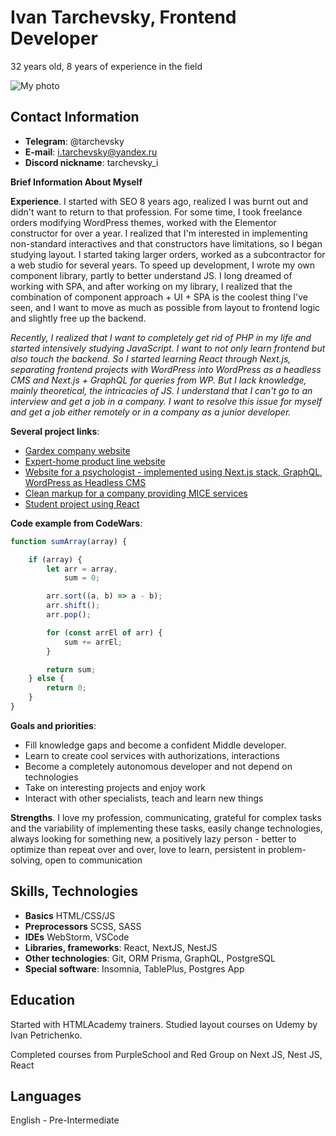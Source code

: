 # Ivan Tarchevsky, Frontend Developer

32 years old, 8 years of experience in the field

![My photo](/images/me.png)

## Contact Information

* **Telegram**: @tarchevsky
* **E-mail**: i.tarchevsky@yandex.ru
* **Discord nickname**: tarchevsky_i

**Brief Information About Myself**

**Experience**. I started with SEO 8 years ago, realized I was burnt out and didn't want to return to that profession. For some time, I took freelance orders modifying WordPress themes, worked with the Elementor constructor for over a year. I realized that I'm interested in implementing non-standard interactives and that constructors have limitations, so I began studying layout. I started taking larger orders, worked as a subcontractor for a web studio for several years. To speed up development, I wrote my own component library, partly to better understand JS. I long dreamed of working with SPA, and after working on my library, I realized that the combination of component approach + UI + SPA is the coolest thing I've seen, and I want to move as much as possible from layout to frontend logic and slightly free up the backend.

*Recently, I realized that I want to completely get rid of PHP in my life and started intensively studying JavaScript. I want to not only learn frontend but also touch the backend. So I started learning React through Next.js, separating frontend projects with WordPress into WordPress as a headless CMS and Next.js + GraphQL for queries from WP. But I lack knowledge, mainly theoretical, the intricacies of JS. I understand that I can't go to an interview and get a job in a company. I want to resolve this issue for myself and get a job either remotely or in a company as a junior developer.*

**Several project links**:
* [Gardex company website](https://gardex.ru/)
* [Expert-home product line website](https://expel-home.ru/udobreniya/)
* [Website for a psychologist - implemented using Next.js stack, GraphQL, WordPress as Headless CMS](https://malvinapsy.ru/)
* [Clean markup for a company providing MICE services](https://rubymice.ru/)
* [Student project using React](https://github.com/tarchevsky/nepp-front)

**Code example from CodeWars**:

```js
function sumArray(array) {

    if (array) {
        let arr = array,
            sum = 0;

        arr.sort((a, b) => a - b);
        arr.shift();
        arr.pop();

        for (const arrEl of arr) {
            sum += arrEl;
        }

        return sum;
    } else {
        return 0;
    }
}
```

**Goals and priorities**:
* Fill knowledge gaps and become a confident Middle developer.
* Learn to create cool services with authorizations, interactions
* Become a completely autonomous developer and not depend on technologies
* Take on interesting projects and enjoy work
* Interact with other specialists, teach and learn new things

**Strengths**. I love my profession, communicating, grateful for complex tasks and the variability of implementing these tasks, easily change technologies, always looking for something new, a positively lazy person - better to optimize than repeat over and over, love to learn, persistent in problem-solving, open to communication

## Skills, Technologies

* **Basics** HTML/CSS/JS 
* **Preprocessors** SCSS, SASS
* **IDEs** WebStorm, VSCode
* **Libraries, frameworks**: React, NextJS, NestJS
* **Other technologies**: Git, ORM Prisma, GraphQL, PostgreSQL
* **Special software**: Insomnia, TablePlus, Postgres App

## Education

Started with HTMLAcademy trainers. Studied layout courses on Udemy by Ivan Petrichenko.

Completed courses from PurpleSchool and Red Group on Next JS, Nest JS, React

## Languages

English - Pre-Intermediate